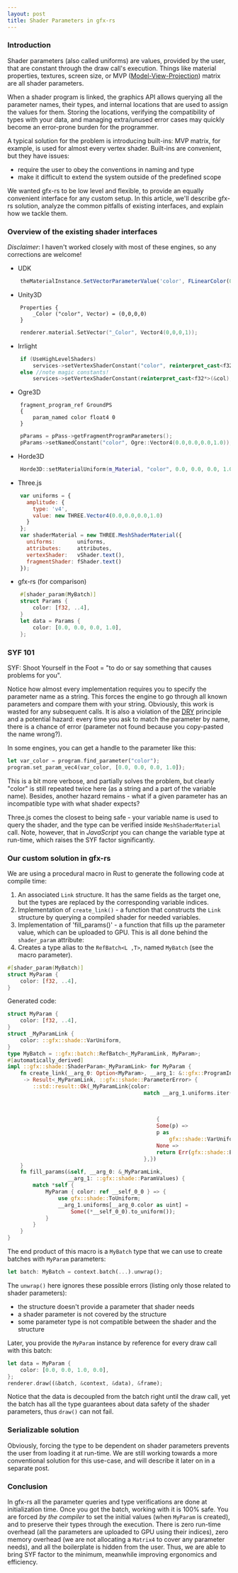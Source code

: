 ```yaml
---
layout: post
title: Shader Parameters in gfx-rs
---
```


### Introduction

Shader parameters (also called uniforms) are values, provided by the user, that are constant through the draw call's execution. Things like material properties, textures, screen size, or MVP ([Model-View-Projection](http://stackoverflow.com/questions/5550620/the-purpose-of-model-view-projection-matrix)) matrix are all shader parameters.

When a shader program is linked, the graphics API allows querying all the parameter names, their types, and internal locations that are used to assign the values for them. Storing the locations, verifying the compatibility of types with your data, and managing extra/unused error cases may quickly become an error-prone burden for the programmer.

A typical solution for the problem is introducing built-ins: MVP matrix, for example, is used for almost every vertex shader. Built-ins are convenient, but they have issues:
- require the user to obey the conventions in naming and type
- make it difficult to extend the system outside of the predefined scope

We wanted gfx-rs to be low level and flexible, to provide an equally convenient interface for any custom setup. In this article, we'll describe gfx-rs solution, analyze the common pitfalls of existing interfaces, and explain how we tackle them.

### Overview of the existing shader interfaces

_Disclaimer_: I haven't worked closely with most of these engines, so any corrections are welcome!

  * UDK
```JavaScript
    theMaterialInstance.SetVectorParameterValue('color', FLinearColor(0.0,0.0,0.0,1.0));
```
  * Unity3D
```
    Properties {
        _Color ("color", Vector) = (0,0,0,0)
    }
```
```C
    renderer.material.SetVector("_Color", Vector4(0,0,0,1));
```
  * Irrlight
```C++
    if (UseHighLevelShaders)
        services->setVertexShaderConstant("color", reinterpret_cast<f32*>(&col), 4);
    else //note magic constants!
        services->setVertexShaderConstant(reinterpret_cast<f32*>(&col), 9, 1);
```
  * Ogre3D
```
    fragment_program_ref GroundPS
    {
        param_named color float4 0
    }
```
```C++
    pParams = pPass->getFragmentProgramParameters();
    pParams->setNamedConstant("color", Ogre::Vector4(0.0,0.0,0.0,1.0));
```
  * Horde3D
```C++
    Horde3D::setMaterialUniform(m_Material, "color", 0.0, 0.0, 0.0, 1.0);
```
  * Three.js
```JavaScript
    var uniforms = {
      amplitude: {
        type: 'v4',
        value: new THREE.Vector4(0.0,0.0,0.0,1.0)
      }
    };
    var shaderMaterial = new THREE.MeshShaderMaterial({
      uniforms:       uniforms,
      attributes:     attributes,
      vertexShader:   vShader.text(),
      fragmentShader: fShader.text()
    });
```
  * gfx-rs (for comparison)
```rust
    #[shader_param(MyBatch)]
    struct Params {
        color: [f32, ..4],
    }
    let data = Params {
        color: [0.0, 0.0, 0.0, 1.0],
    };
```

### SYF 101
SYF: Shoot Yourself in the Foot = "to do or say something that causes problems for you".

Notice how almost every implementation requires you to specify the parameter name as a string. This forces the engine to go through all known parameters and compare them with your string. Obviously, this work is wasted for any subsequent calls. It is also a violation of the [DRY](http://en.wikipedia.org/wiki/Don%27t_repeat_yourself) principle and a potential hazard: every time you ask to match the parameter by name, there is a chance of error (parameter not found because you copy-pasted the name wrong?).

In some engines, you can get a handle to the parameter like this:
```rust
let var_color = program.find_parameter("color");
program.set_param_vec4(var_color, [0.0, 0.0, 0.0, 1.0]);
```
This is a bit more verbose, and partially solves the problem, but clearly "color" is still repeated twice here (as a string and a part of the variable name). Besides, another hazard remains - what if a given parameter has an incompatible type with what shader expects?

Three.js comes the closest to being safe - your variable name is used to query the shader, and the type can be verified inside `MeshShaderMaterial` call. Note, however, that in _JavaScript_ you can change the variable type at run-time, which raises the SYF factor significantly.

### Our custom solution in gfx-rs

We are using a procedural macro in Rust to generate the following code at compile time:
  1. An associated `Link` structure. It has the same fields as the target one, but the types are replaced by the corresponding variable indices.
  2. Implementation of `create_link()` - a function that constructs the `Link` structure by querying a compiled shader for needed variables.
  3. Implementation of 'fill_params()' - a function that fills up the parameter value, which can be uploaded to GPU.
This is all done behind the `shader_param` attribute:
  4. Creates a type alias to the `RefBatch<L ,T>`, named `MyBatch` (see the macro parameter).
```rust
#[shader_param(MyBatch)]
struct MyParam {
    color: [f32, ..4],
}
```
Generated code:
```rust
struct MyParam {
    color: [f32, ..4],
}
struct _MyParamLink {
    color: ::gfx::shade::VarUniform,
}
type MyBatch = ::gfx::batch::RefBatch<_MyParamLink, MyParam>;
#[automatically_derived]
impl ::gfx::shade::ShaderParam<_MyParamLink> for MyParam {
    fn create_link(__arg_0: Option<MyParam>, __arg_1: &::gfx::ProgramInfo)
     -> Result<_MyParamLink, ::gfx::shade::ParameterError> {
        ::std::result::Ok(_MyParamLink{color:
                                           match __arg_1.uniforms.iter().position(|u|
                                                                                      u.name.as_slice()
                                                                                          ==
                                                                                          "color")
                                               {
                                               Some(p) =>
                                               p as
                                                   gfx::shade::VarUniform,
                                               None =>
                                               return Err(gfx::shade::ErrorUniform("color".to_string())),
                                           },})
    }
    fn fill_params(&self, __arg_0: &_MyParamLink,
                   __arg_1: ::gfx::shade::ParamValues) {
        match *self {
            MyParam { color: ref __self_0_0 } => {
                use gfx::shade::ToUniform;
                __arg_1.uniforms[__arg_0.color as uint] =
                    Some((*__self_0_0).to_uniform());
            }
        }
    }
}

```

The end product of this macro is a `MyBatch` type that we can use to create batches with `MyParam` parameters:
```rust
let batch: MyBatch = context.batch(...).unwrap();
```
The `unwrap()` here ignores these possible errors (listing only those related to shader parameters):
  * the structure doesn't provide a parameter that shader needs
  * a shader parameter is not covered by the structure
  * some parameter type is not compatible between the shader and the structure

Later, you provide the `MyParam` instance by reference for every draw call with this batch:
```rust
let data = MyParam {
    color: [0.0, 0.0, 1.0, 0.0],
};
renderer.draw((&batch, &context, &data), &frame);
```
Notice that the data is decoupled from the batch right until the draw call, yet the batch has all the type guarantees about data safety of the shader parameters, thus `draw()` can not fail.

### Serializable solution

Obviously, forcing the type to be dependent on shader parameters prevents the user from loading it at run-time. We are still working towards a more conventional solution for this use-case, and will describe it later on in a separate post.

### Conclusion

In gfx-rs all the parameter queries and type verifications are done at initialization time. Once you got the batch, working with it is 100% safe. You are forced *by the compiler* to set the initial values (when `MyParam` is created), and to preserve their types through the execution. There is zero run-time overhead (all the parameters are uploaded to GPU using their indices), zero memory overhead (we are not allocating a `Matrix4` to cover any parameter needs), and all the boilerplate is hidden from the user. Thus, we are able to bring SYF factor to the minimum, meanwhile improving ergonomics and efficiency.
